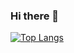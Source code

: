 ### Hi there 👋
[![Top Langs](https://github-readme-stats.vercel.app/api/top-langs/?username=potichek&theme=dark)](https://github.com/anuraghazra/github-readme-stats)
